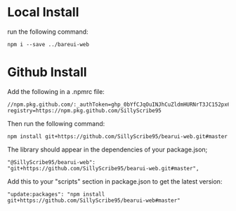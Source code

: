 # Local Install

run the following command:
```
npm i --save ../bareui-web
```


# Github Install

Add the following in a .npmrc file:
```
//npm.pkg.github.com/:_authToken=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
registry=https://npm.pkg.github.com/SillyScribe95
```

Then run the following command:
```
npm install git+https://github.com/SillyScribe95/bearui-web.git#master
```

The library should appear in the dependencies of your package.json;
```
"@SillyScribe95/bearui-web": "git+https://github.com/SillyScribe95/bearui-web.git#master",
```

Add this to your "scripts" section in package.json to get the latest version:
```
"update:packages": "npm install git+https://github.com/SillyScribe95/bearui-web#master"
```

